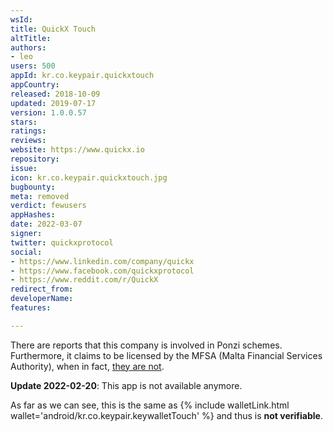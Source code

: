```yaml
---
wsId: 
title: QuickX Touch
altTitle: 
authors:
- leo
users: 500
appId: kr.co.keypair.quickxtouch
appCountry: 
released: 2018-10-09
updated: 2019-07-17
version: 1.0.0.57
stars: 
ratings: 
reviews: 
website: https://www.quickx.io
repository: 
issue: 
icon: kr.co.keypair.quickxtouch.jpg
bugbounty: 
meta: removed
verdict: fewusers
appHashes: 
date: 2022-03-07
signer: 
twitter: quickxprotocol
social:
- https://www.linkedin.com/company/quickx
- https://www.facebook.com/quickxprotocol
- https://www.reddit.com/r/QuickX
redirect_from: 
developerName: 
features: 

---
```


<div class="alertBox"><div>There are reports that this company is involved in Ponzi schemes. Furthermore, it claims to be licensed by the MFSA (Malta Financial Services Authority), when in fact, <a href="https://www.mfsa.mt/news-item/mfsa-warning-quickx-ltd-cnexchange-unlicensed-entity/">they are not</a>. 
 </div> </div>

**Update 2022-02-20**: This app is not available anymore.

<!-- nosource -->
As far as we can see, this is the same as
{% include walletLink.html wallet='android/kr.co.keypair.keywalletTouch' %} and thus is **not verifiable**.
